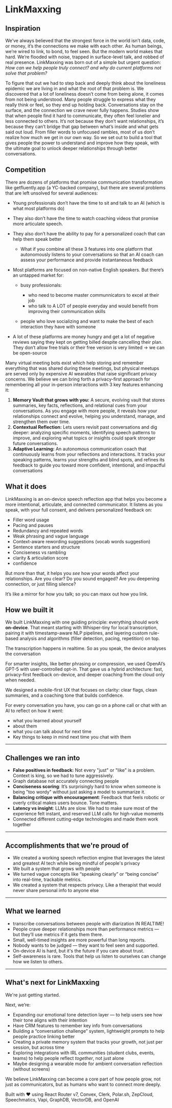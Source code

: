 # LinkMaxxing

## Inspiration

We’ve always believed that the strongest force in the world isn’t data, code, or money, it’s the connections we make with each other. As human beings, we’re wired to link, to bond, to feel seen. But the modern world makes that hard. We’re flooded with noise, trapped in surface-level talk, and robbed of real presence. LinkMaxxing was born out of a simple but urgent question: *How can we help people truly connect? and why do current platforms not solve that problem?*

To figure that out we had to step back and deeply think about the loneliness epidemic we are living in and what the root of that problem is. We discovered that a lot of loneliness doesn’t come from being alone, it comes from not being understood. Many people struggle to express what they really think or feel, so they end up holding back. Conversations stay on the surface, and the connection we crave never fully happens. Studies show that when people find it hard to communicate, they often feel lonelier and less connected to others. It’s not because they don’t want relationships, it’s because they can’t bridge that gap between what’s inside and what gets said out loud. From filler words to unfocused rambles, most of us don’t realize how much we get in our own way. So we set out to build a tool that gives people the power to understand and improve how they speak, with the ultimate goal to unlock deeper relationships through better conversations.

## Competition

There are dozens of platforms that promise communication transformation like getfluently.app (a YC-backed company), but there are several problems that are left unsolved for several audiences:

* Young professionals don’t have the time to sit and talk to an AI (which is what most platforms do)
* They also don’t have the time to watch coaching videos that promise more articulate speech.
* They also don’t have the ability to pay for a personalized coach that can help them speak better

  * What if you combine all these 3 features into one platform that autonomously listens to your conversations so that an AI coach can assess your performance and provide instantaneous feedback
* Most platforms are focused on non-native English speakers. But there’s an untapped market for:

  * busy professionals:

    * who need to become master communnicators to excel at their job
    * who talk to A LOT of people everyday and would benefit from improving their communication skills
  * people who love socializing and want to make the best of each interaction they have with someone
* A lot of these platforms are money hungry and get a lot of negative reviews saying they kept on getting billed despite cancelling their plan. They don’t allow free trials or their free version is very limited -> we can be open-source

Many virtual meeting bots exist which help storing and remember everything that was shared during these meetings, but physical meetups are served only by expensive AI wearables that raise significant privacy concerns. We believe we can bring forth a privacy-first approach for remembering all your in-person interactions with 3 key features enhancing it:

1. **Memory Vault that grows with you:** A secure, evolving vault that stores summaries, key facts, reflections, and relational cues from your conversations. As you engage with more people, it reveals how your relationships connect and evolve, helping you understand, manage, and strengthen them over time.
2. **Contextual Reflection:** Lets users revisit past conversations and dig deeper: analyzing specific moments, identifying speech patterns to improve, and exploring what topics or insights could spark stronger future conversations.
3. **Adaptive Learning:** An autonomous communication coach that continuously learns from your reflections and interactions. It  tracks your speaking patterns, learns your strengths and blind spots, and refines its feedback to guide you toward more confident, intentional, and impactful conversations

## What it does

LinkMaxxing is an on-device speech reflection app that helps you become a more intentional, articulate, and connected communicator. It listens as you speak, with your full consent, and delivers personalized feedback on:

* Filler word usage
* Pacing and pauses
* Redundancy and repeated words
* Weak phrasing and vague language
* Context-aware rewording suggestions (vocab words suggestion)
* Sentence starters and structure
* Conciseness vs rambling
* clarity & articulation score
* confidence

But more than that, it helps you *see* how your words affect your relationships. Are you clear? Do you sound engaged? Are you deepening connection, or just filling silence?

It’s like a mirror for how you talk; so you can maxx out how you link.

## How we built it

We built LinkMaxxing with one guiding principle: everything should work **on-device**. That meant starting with Whisper-tiny for local transcription, pairing it with timestamp-aware NLP pipelines, and layering custom rule-based analysis and algorithms (filler detection, pacing, repetition) on top.

The transcription happens in realtime. So as you speak, the device analyses the conversation

For smarter insights, like better phrasing or compression, we used OpenAI’s GPT-5 with user-controlled opt-in. That gave us a hybrid architecture: fast, privacy-first feedback on-device, and deeper coaching from the cloud only when needed.

We designed a mobile-first UX that focuses on clarity: clear flags, clean summaries, and a coaching tone that builds confidence.

For every conversation you have, you can go on a phone call or chat with an AI to reflect on how it went:

* what you learned about yourself
* about them
* what you can talk about for next time
* Key things to keep in mind next time you chat with them

---

## Challenges we ran into

* **False positives in feedback:** Not every "just" or "like" is a problem. Context is king, so we had to tune aggressively.
* Graph database not accurately connecting people
* **Conciseness scoring**: It’s surprisingly hard to know when someone is being "too wordy" without just asking a model to summarize it.
* **Balancing critique with encouragement**: Feedback that feels robotic or overly critical makes users bounce. Tone matters.
* **Latency vs insight**: LLMs are slow. We had to make sure most of the experience felt instant, and reserved LLM calls for high-value moments
* Connected different cutting-edge technologies and made them work together

---

## Accomplishments that we're proud of

* We created a working speech reflection engine that leverages the latest and greatest AI tech while being mindful of people's privacy
* We built a system that grows with people
* We turned vague concepts like “speaking clearly” or “being concise” into real-time, trackable metrics.
* We created a system that respects privacy. Like a therapist that would never share personal info to anyone else

---

## What we learned

* transcribe conversations between people with diarization IN REALTIME!
* People crave deeper relationships more than performance metrics — but they’ll use metrics if it gets them there.
* Small, well-timed insights are more powerful than long reports.
* Nobody wants to be judged — they want to feel seen and supported.
* On-device AI is hard, but it's the future if you care about trust.
* Self-awareness is rare. Tools that help us listen to ourselves can change how we listen to others.

---

## What's next for LinkMaxxing

We're just getting started.

Next, we’re:

* Expanding our emotional tone detection layer — to help users see how their tone aligns with their intention
* Have CRM features to remember key info from conversations
* Building a “conversation challenge” system, lightweight prompts to help people practice linking better
* Creating a private memory system that tracks your growth, not just per session, but across time
* Exploring integrations with IRL communities (student clubs, events, teams) to help people reflect *together*, not just alone
* Maybe designing a wearable mode for ambient conversation reflection (without screens)

We believe LinkMaxxing can become a core part of how people grow, not just as communicators, but as humans who want to connect more deeply.

Built with ❤️ using React Router v7, Convex, Clerk, Polar.sh, ZepCloud, Speechmatics, Vapi, GraphDB, VectorDB, and OpenAI
